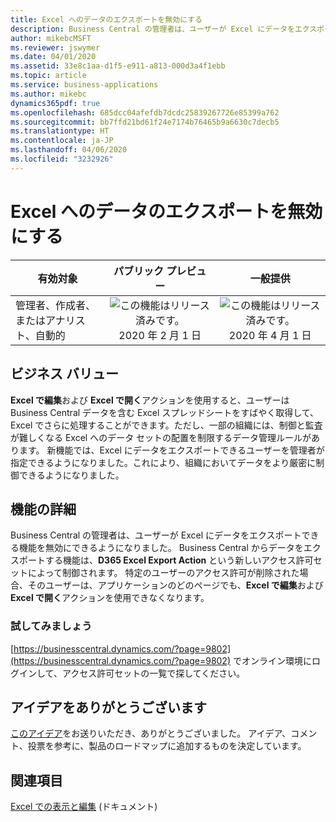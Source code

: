 ```yaml
---
title: Excel へのデータのエクスポートを無効にする
description: Business Central の管理者は、ユーザーが Excel にデータをエクスポートできる機能を無効にできるようになりました。
author: mikebcMSFT
ms.reviewer: jswymer
ms.date: 04/01/2020
ms.assetid: 33e8c1aa-d1f5-e911-a813-000d3a4f1ebb
ms.topic: article
ms.service: business-applications
ms.author: mikebc
dynamics365pdf: true
ms.openlocfilehash: 685dcc04afefdb7dcdc25839267726e85399a762
ms.sourcegitcommit: bb7ffd21bd61f24e7174b76465b9a6630c7decb5
ms.translationtype: HT
ms.contentlocale: ja-JP
ms.lasthandoff: 04/06/2020
ms.locfileid: "3232926"
---
```

# <a name="disable-export-of-data-to-excel"></a>Excel へのデータのエクスポートを無効にする


| 有効対象    |  パブリック プレビュー | 一般提供 | 
| ---------- | :----------: |:----------: |
|管理者、作成者、またはアナリスト、自動的|![この機能はリリース済みです。](/dynamics365-release-plan/media/green-checkmark.png "この機能はリリース済みです。") 2020 年 2 月 1 日| ![この機能はリリース済みです。](/dynamics365-release-plan/media/green-checkmark.png "この機能はリリース済みです。") 2020 年 4 月 1 日|


## <a name="business-value"></a>ビジネス バリュー
<!-- bv start -->
**Excel で編集**および **Excel で開く**アクションを使用すると、ユーザーは Business Central データを含む Excel スプレッドシートをすばやく取得して、Excel でさらに処理することができます。ただし、一部の組織には、制御と監査が難しくなる Excel へのデータ セットの配置を制限するデータ管理ルールがあります。 新機能では、Excel にデータをエクスポートできるユーザーを管理者が指定できるようになりました。これにより、組織においてデータをより厳密に制御できるようになりました。
<!-- bv end -->



## <a name="feature-details"></a>機能の詳細
<!--feature detail start -->
Business Central の管理者は、ユーザーが Excel にデータをエクスポートできる機能を無効にできるようになりました。 Business Central からデータをエクスポートする機能は、**D365 Excel Export Action** という新しいアクセス許可セットによって制御されます。 特定のユーザーのアクセス許可が削除された場合、そのユーザーは、アプリケーションのどのページでも、**Excel で編集**および **Excel で開く**アクションを使用できなくなります。

### <a name="try-it-now"></a>試してみましょう
[https://businesscentral.dynamics.com/?page=9802](https://businesscentral.dynamics.com/?page=9802) でオンライン環境にログインして、アクセス許可セットの一覧で探してください。  
<!--feature detail end -->









## <a name="thank-you-for-your-idea"></a>アイデアをありがとうございます
[このアイデア](https://experience.dynamics.com/ideas/idea/?ideaid=4ec3ffd8-2a70-e911-80e7-0003ff68897c)をお送りいただき、ありがとうございました。 アイデア、コメント、投票を参考に、製品のロードマップに追加するものを決定しています。

## <a name="see-also"></a>関連項目


<!--docs start-->
[Excel での表示と編集](https://docs.microsoft.com/dynamics365/business-central/across-work-with-excel) (ドキュメント)
<!--docs end-->

